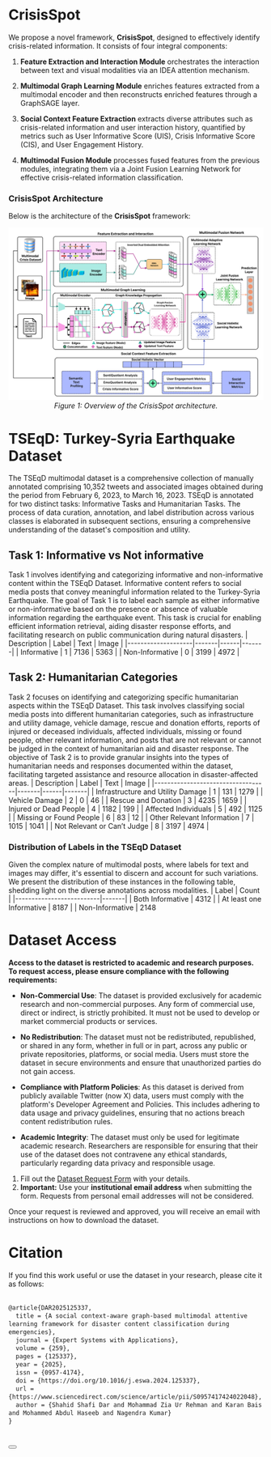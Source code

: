 
# CrisisSpot

We propose a novel framework, **CrisisSpot**, designed to effectively identify crisis-related information. It consists of four integral components:

1. **Feature Extraction and Interaction Module** orchestrates the interaction between text and visual modalities via an IDEA attention mechanism.

2. **Multimodal Graph Learning Module** enriches features extracted from a multimodal encoder and then reconstructs enriched features through a GraphSAGE layer.

3. **Social Context Feature Extraction** extracts diverse attributes such as crisis-related information and user interaction history, quantified by metrics such as User Informative Score (UIS), Crisis Informative Score (CIS), and User Engagement History.

4. **Multimodal Fusion Module** processes fused features from the previous modules, integrating them via a Joint Fusion Learning Network for effective crisis-related information classification.

### CrisisSpot Architecture

Below is the architecture of the **CrisisSpot** framework:

<p align="center">
  <img src="https://raw.githubusercontent.com/Shahid-135/CrisisSpot/main/final_arch.png" alt="CrisisSpot Architecture"/>
  <br>
  <em>Figure 1: Overview of the CrisisSpot architecture.</em>
</p>


# TSEqD: Turkey-Syria Earthquake Dataset
The TSEqD multimodal dataset is a comprehensive collection of manually annotated comprising 10,352 tweets and associated images obtained during the period from February 6, 2023, to March 16, 2023. TSEqD is annotated for two distinct tasks: Informative Tasks and Humanitarian Tasks. The process of data curation, annotation, and label distribution across various classes is elaborated in subsequent sections, ensuring a comprehensive understanding of the dataset's composition and utility.

## Task 1: Informative vs Not informative
Task 1 involves identifying and categorizing informative and non-informative content within the TSEqD Dataset. Informative content refers to social media posts that convey meaningful information related to the Turkey-Syria Earthquake. The goal of Task 1 is to label each sample as either informative or non-informative based on the presence or absence of valuable information regarding the earthquake event. This task is crucial for enabling efficient information retrieval, aiding disaster response efforts, and facilitating research on public communication during natural disasters.
| Description        | Label | Text | Image |
|--------------------|-------|------|-------|
| Informative        | 1     | 7136 | 5363  |
| Non-Informative    | 0     | 3199 | 4972  |


## Task 2: Humanitarian Categories
Task 2 focuses on identifying and categorizing specific humanitarian aspects within the TSEqD Dataset. This task involves classifying social media posts into different humanitarian categories, such as infrastructure and utility damage, vehicle damage, rescue and donation efforts, reports of injured or deceased individuals, affected individuals, missing or found people, other relevant information, and posts that are not relevant or cannot be judged in the context of humanitarian aid and disaster response. The objective of Task 2 is to provide granular insights into the types of humanitarian needs and responses documented within the dataset, facilitating targeted assistance and resource allocation in disaster-affected areas.
| Description                       | Label | Text | Image |
|-----------------------------------|-------|------|-------|
| Infrastructure and Utility Damage | 1     | 131  | 1279  |
| Vehicle Damage                    | 2     | 0    | 46    |
| Rescue and Donation               | 3     | 4235 | 1659  |
| Injured or Dead People           | 4     | 1182 | 199   |
| Affected Individuals             | 5     | 492  | 1125  |
| Missing or Found People          | 6     | 83   | 12    |
| Other Relevant Information        | 7     | 1015 | 1041  |
| Not Relevant or Can’t Judge      | 8     | 3197 | 4974  |

### Distribution of Labels in the TSEqD Dataset
Given the complex nature of multimodal posts, where labels for text and images may differ, it's essential to discern and account for such variations. We present the distribution of these instances in the following table, shedding light on the diverse annotations across modalities.
| Label                    | Count |
|--------------------------|-------|
| Both Informative         | 4312  |
| At least one Informative | 8187  |
| Non-Informative          | 2148 

# Dataset Access
**Access to the dataset is restricted to academic and research purposes. To request access, please ensure compliance with the following requirements:**

- **Non-Commercial Use**: The dataset is provided exclusively for academic research and non-commercial purposes. Any form of commercial use, direct or indirect, is strictly prohibited. It must not be used to develop or market commercial products or services.

- **No Redistribution**: The dataset must not be redistributed, republished, or shared in any form, whether in full or in part, across any public or private repositories, platforms, or social media. Users must store the dataset in secure environments and ensure that unauthorized parties do not gain access.

- **Compliance with Platform Policies**: As this dataset is derived from publicly available Twitter (now X) data, users must comply with the platform's Developer Agreement and Policies. This includes adhering to data usage and privacy guidelines, ensuring that no actions breach content redistribution rules.

- **Academic Integrity**: The dataset must only be used for legitimate academic research. Researchers are responsible for ensuring that their use of the dataset does not contravene any ethical standards, particularly regarding data privacy and responsible usage.

1. Fill out the [Dataset Request Form]( https://docs.google.com/forms/d/e/1FAIpQLSdklbRkvXfqMp9tKQj-Ue1oFy-XKVIkv_DqARgyjwWLJxracg/viewform?embedded=true) with your details.
2. **Important:** Use your **institutional email address** when submitting the form. Requests from personal email addresses will not be considered.

Once your request is reviewed and approved, you will receive an email with instructions on how to download the dataset.


<!DOCTYPE html>
<html lang="en">
<body>
<h1>Citation</h1>
<p>If you find this work useful or use the dataset in your research, please cite it as follows:</p>
<pre>
<code id="citation">
@article{DAR2025125337,
  title = {A social context-aware graph-based multimodal attentive learning framework for disaster content classification during emergencies},
  journal = {Expert Systems with Applications},
  volume = {259},
  pages = {125337},
  year = {2025},
  issn = {0957-4174},
  doi = {https://doi.org/10.1016/j.eswa.2024.125337},
  url = {https://www.sciencedirect.com/science/article/pii/S0957417424022048},
  author = {Shahid Shafi Dar and Mohammad Zia Ur Rehman and Karan Bais and Mohammed Abdul Haseeb and Nagendra Kumar}
}
</code>
</pre>

<button onclick="copyToClipboard()"></button>
</body>
</html>
